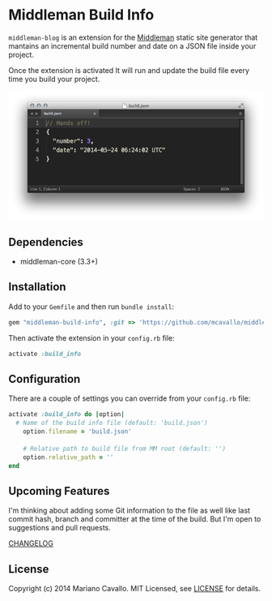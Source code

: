 # Middleman Build Info

`middleman-blog` is an extension for the [Middleman] static site generator that mantains an incremental build number and date on a JSON file inside your project.

Once the extension is activated It will run and update the build file every time you build your project.

![IMAGE]

## Dependencies

* middleman-core (3.3+)

## Installation
Add to your `Gemfile` and then run `bundle install`:

```ruby
gem "middleman-build-info", :git => 'https://github.com/mcavallo/middleman-build-info.git'
```

Then activate the extension in your `config.rb` file:

```ruby
activate :build_info
```

## Configuration

There are a couple of settings you can override from your `config.rb` file:

```ruby
activate :build_info do |option|
  # Name of the build info file (default: 'build.json')
    option.filename = 'build.json'
    
    # Relative path to build file from MM root (default: '')
    option.relative_path = ''
end
```

## Upcoming Features

I'm thinking about adding some Git information to the file as well like last commit hash, branch and committer at the time of the build. But I'm open to suggestions and pull requests.

[CHANGELOG]

## License

Copyright (c) 2014 Mariano Cavallo. MIT Licensed, see [LICENSE] for details.

[middleman]: http://middlemanapp.com
[IMAGE]: https://raw.githubusercontent.com/mcavallo/middleman-build-info/master/middleman-build-info.png
[CHANGELOG]: https://github.com/mcavallo/middleman-build-info/blob/master/CHANGELOG.md
[LICENSE]: https://github.com/mcavallo/middleman-build-info/blob/master/LICENSE.md
